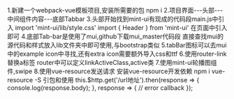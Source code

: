 1.新建一个webpack-vue模板项目,安装所需要的包 npm i
2.项目界面---头部---中间组件内容---底部Tabbar
3.头部开始找到mint-ui有现成的代码段main.js中引入
import 'mint-ui/lib/style.css'
import { Header } from 'mint-ui'
在页面中引入即可<mt-header fixed title="cc vue project"></mt-header>
4.底部Tab-bar是使用了mui,github下载mui_master代码段
直接查找mui的源代码和样式放入lib文件夹中即可使用,与bootstrap类似
5.tabBar图标可以去mui中的example icon中寻找,还有extra icon需要额外导入css和ttf
6.使用router-link替换a标签 router中可以定义linkActiveClass,active类
7.使用mint-ui轮播图组件,swipe
8.使用vue-resource发送请求 安装vue-resource开发依赖 npm i vue-resource -S
引包和使用 
this.$http.get('/url地址').then(response => {
	console.log(response.body);
}, response => {
	// error callback
});